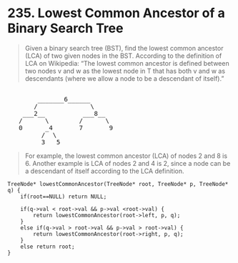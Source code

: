 # 235. Lowest Common Ancestor of a Binary Search Tree 


> Given a binary search tree (BST), find the lowest 
common ancestor (LCA) of two given nodes in the BST.
> According to the definition of LCA on Wikipedia: “The lowest common ancestor is defined between two nodes v and w as the lowest node in T that has both v and w as descendants (where we allow a node to be a descendant of itself).”
<pre> 
        _______6______
       /              \
    ___2__          ___8__
   /      \        /      \
   0      _4       7       9
         /  \
         3   5
</pre>

> For example, the lowest common ancestor (LCA) of nodes 2 and 8 is 6. Another example is LCA of nodes 2 and 4 is 2, since a node can be a descendant of itself according to the LCA definition.

    
    TreeNode* lowestCommonAncestor(TreeNode* root, TreeNode* p, TreeNode* q) {
    	if(root==NULL) return NULL;  
      
    	if(q->val < root->val && p->val <root->val) {  
    		return lowestCommonAncestor(root->left, p, q);  
    	} 	
		else if(q->val > root->val && p->val > root->val) {  
    		return lowestCommonAncestor(root->right, p, q);  
    	} 
		else return root;
    }